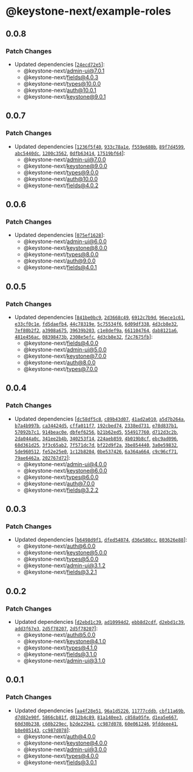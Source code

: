# @keystone-next/example-roles

## 0.0.8

### Patch Changes

- Updated dependencies [[`24ecd72e5`](https://github.com/keystonejs/keystone/commit/24ecd72e54eee12442c7c1d0533936a9ad86620a)]:
  - @keystone-next/admin-ui@7.0.1
  - @keystone-next/fields@4.0.3
  - @keystone-next/types@10.0.0
  - @keystone-next/auth@10.0.1
  - @keystone-next/keystone@9.0.1

## 0.0.7

### Patch Changes

- Updated dependencies [[`1236f5f40`](https://github.com/keystonejs/keystone/commit/1236f5f4024f1698b5a39343b4e5dbfa42c5fc9c), [`933c78a1e`](https://github.com/keystonejs/keystone/commit/933c78a1edc070b63f7720f64c15421ba28bdde5), [`f559e680b`](https://github.com/keystonejs/keystone/commit/f559e680bad7a7c948a317adfb91a3b024b486c4), [`89f7d4599`](https://github.com/keystonejs/keystone/commit/89f7d459906072940da1355c38815d1b3ef49368), [`abc5440dc`](https://github.com/keystonejs/keystone/commit/abc5440dc5ee8d8cdd6ddddb32cf21bd2c3fc324), [`1200c3562`](https://github.com/keystonejs/keystone/commit/1200c356272ae8deea9da4267ce62c1449498e95), [`0dfb63414`](https://github.com/keystonejs/keystone/commit/0dfb6341412c3c7ae60f069d37fa96e0c9adc900), [`17519bf64`](https://github.com/keystonejs/keystone/commit/17519bf64f277ad154fad1b0d5a423048e1336e0)]:
  - @keystone-next/admin-ui@7.0.0
  - @keystone-next/keystone@9.0.0
  - @keystone-next/types@9.0.0
  - @keystone-next/auth@10.0.0
  - @keystone-next/fields@4.0.2

## 0.0.6

### Patch Changes

- Updated dependencies [[`075ef1628`](https://github.com/keystonejs/keystone/commit/075ef16281a89c8291f90275adca98f042cc54da)]:
  - @keystone-next/admin-ui@6.0.0
  - @keystone-next/keystone@8.0.0
  - @keystone-next/types@8.0.0
  - @keystone-next/auth@9.0.0
  - @keystone-next/fields@4.0.1

## 0.0.5

### Patch Changes

- Updated dependencies [[`841be0bc9`](https://github.com/keystonejs/keystone/commit/841be0bc9d192cf64399231a543a9ba9ff41b9a0), [`2d3668c49`](https://github.com/keystonejs/keystone/commit/2d3668c49d1913afecbacf2b5ef164e553210956), [`6912c7b9d`](https://github.com/keystonejs/keystone/commit/6912c7b9dc3d786e61e6f657b0886b258d942c30), [`96ece1c61`](https://github.com/keystonejs/keystone/commit/96ece1c610c9125b162ddab07a00a16d2db55127), [`e33cf0c1e`](https://github.com/keystonejs/keystone/commit/e33cf0c1e78ae69cffaf45009e47ca1198464cf2), [`fd5daefb4`](https://github.com/keystonejs/keystone/commit/fd5daefb4966b10cf8047386d19db14d325ef8c5), [`44c78319e`](https://github.com/keystonejs/keystone/commit/44c78319ed8cfb1000eb4b1aca5eb361376584b4), [`5c75534f6`](https://github.com/keystonejs/keystone/commit/5c75534f6e9e0f10a6556a1f1dc87b5fdd986dd4), [`6d09df338`](https://github.com/keystonejs/keystone/commit/6d09df3381d1682b8002d52ed1696b661fdff035), [`4d3cb8e32`](https://github.com/keystonejs/keystone/commit/4d3cb8e32b22250fdbe04af758b0aad727ba63e4), [`7ef80b2f2`](https://github.com/keystonejs/keystone/commit/7ef80b2f2acef5ab27a978a9254ea5403a60ed78), [`a3908a675`](https://github.com/keystonejs/keystone/commit/a3908a675614fa8690ea641a124cc57c9f963618), [`39639b203`](https://github.com/keystonejs/keystone/commit/39639b2031bb749067ef537ea47e5d93a8bb89da), [`c1e8def9a`](https://github.com/keystonejs/keystone/commit/c1e8def9a4204d685a796e267edc50f6ef2e8c51), [`661104764`](https://github.com/keystonejs/keystone/commit/66110476491953af2134cd3cd4e3ef7c361ac5da), [`dab8121a6`](https://github.com/keystonejs/keystone/commit/dab8121a6a8eae4c42a5a9ecbdb72a3e8b1eeda4), [`481e456ac`](https://github.com/keystonejs/keystone/commit/481e456ac4158207436ddd9be18fdca0f27b6409), [`08398473b`](https://github.com/keystonejs/keystone/commit/08398473bb81dfd43a3c134ed8de61e45aa770f0), [`2308e5efc`](https://github.com/keystonejs/keystone/commit/2308e5efc7c6893c87652411496b15a8124f6e05), [`4d3cb8e32`](https://github.com/keystonejs/keystone/commit/4d3cb8e32b22250fdbe04af758b0aad727ba63e4), [`f2c7675fb`](https://github.com/keystonejs/keystone/commit/f2c7675fb51ed41e6df8248c76b9322d6de5ee0d)]:
  - @keystone-next/fields@4.0.0
  - @keystone-next/admin-ui@5.0.0
  - @keystone-next/keystone@7.0.0
  - @keystone-next/auth@8.0.0
  - @keystone-next/types@7.0.0

## 0.0.4

### Patch Changes

- Updated dependencies [[`dc58df5c8`](https://github.com/keystonejs/keystone/commit/dc58df5c87d694ce94b7d1c2b20d4976176dbd13), [`c89b43d07`](https://github.com/keystonejs/keystone/commit/c89b43d076f157041c154473221785e41589936f), [`41ad2a010`](https://github.com/keystonejs/keystone/commit/41ad2a010917289ea40fb724b0852e5e15faddd1), [`a5d7b264a`](https://github.com/keystonejs/keystone/commit/a5d7b264ad3e5590e335758881d22f7f296203c9), [`b7a4b997b`](https://github.com/keystonejs/keystone/commit/b7a4b997bae5b2269bea0ad94ca771e63c26ab95), [`ca34424d5`](https://github.com/keystonejs/keystone/commit/ca34424d58e58cc4a657828b1362978be8ee4f62), [`cffa011f7`](https://github.com/keystonejs/keystone/commit/cffa011f79a49e2f5c9165f82e6dff09a88a5b6d), [`192cbed74`](https://github.com/keystonejs/keystone/commit/192cbed74267b68be7de632667261ab943be1e2a), [`2338ed731`](https://github.com/keystonejs/keystone/commit/2338ed73185cd3d33c62fac69064c8a4950dc3fd), [`e78d837b1`](https://github.com/keystonejs/keystone/commit/e78d837b18fba820d3e42cb163420426e2cd3c38), [`57092b7c1`](https://github.com/keystonejs/keystone/commit/57092b7c13845fffd1f3767bb609d203afbc2776), [`914beac0e`](https://github.com/keystonejs/keystone/commit/914beac0ed8e702b1dcd606e2f67c940b053310b), [`dbfef6256`](https://github.com/keystonejs/keystone/commit/dbfef6256b11d94250885f5f3a11d0ba81ad3b08), [`b21b62ed5`](https://github.com/keystonejs/keystone/commit/b21b62ed59fcd83ef2fc89587544b9d64522ba27), [`554917760`](https://github.com/keystonejs/keystone/commit/554917760cc76209c034b96452781c61c60d94d0), [`d712d3c2b`](https://github.com/keystonejs/keystone/commit/d712d3c2bdfc0562eeaa0a76d36b1b9198440102), [`2da044a0c`](https://github.com/keystonejs/keystone/commit/2da044a0cb22dc16a54b7b5555c2b2678e8d4cab), [`341ee2b4b`](https://github.com/keystonejs/keystone/commit/341ee2b4b7eab89f296146ff9e14ce53233235f6), [`340253f14`](https://github.com/keystonejs/keystone/commit/340253f14235084265c6a02fe5958e476f8554ef), [`224aeb859`](https://github.com/keystonejs/keystone/commit/224aeb859ef30dbea57587efbc54d03074175fba), [`4b019b8cf`](https://github.com/keystonejs/keystone/commit/4b019b8cfcb7bea6f800609da5d07e8c8abfc80a), [`ebc9ad096`](https://github.com/keystonejs/keystone/commit/ebc9ad0962cb15ac9863268cf857216e51d51b98), [`68d361d25`](https://github.com/keystonejs/keystone/commit/68d361d2596e8811caf00390c60341ef0c233c7b), [`3f3c65ab2`](https://github.com/keystonejs/keystone/commit/3f3c65ab2d206ef1c72f17259e73fb24a79f0a9b), [`7f571dc7d`](https://github.com/keystonejs/keystone/commit/7f571dc7d7c481942ee9d390736e4ea2c083c81c), [`bf22d9f2a`](https://github.com/keystonejs/keystone/commit/bf22d9f2afe537111b95571b86d4fd2759eb6a98), [`3be854440`](https://github.com/keystonejs/keystone/commit/3be85444064b8e62e97670594a1d2599ec2fd11c), [`3a0e59832`](https://github.com/keystonejs/keystone/commit/3a0e59832b8d910b9cd24c62aab36d2dfa600737), [`5de960512`](https://github.com/keystonejs/keystone/commit/5de960512241e421f72eca496252a9091b9e50c8), [`fe52e25e0`](https://github.com/keystonejs/keystone/commit/fe52e25e04db121adbc6a0ce3bd0dbe1c7270180), [`1c12b8204`](https://github.com/keystonejs/keystone/commit/1c12b8204f8238997ddaf7337c44cf26ebea9ba4), [`0be537426`](https://github.com/keystonejs/keystone/commit/0be537426bf11b182b1c4387f26357e2ba3e08a5), [`6a364a664`](https://github.com/keystonejs/keystone/commit/6a364a664ce16f741408111054f0f3437a63a194), [`c9c96cf71`](https://github.com/keystonejs/keystone/commit/c9c96cf718fce657ed15a75ae8e836dcedcf5326), [`79ae6462a`](https://github.com/keystonejs/keystone/commit/79ae6462aac5ba9e27f9e95eacb2d94e76ce6a77), [`202767d72`](https://github.com/keystonejs/keystone/commit/202767d721719f1ed4455db5a3b5824e9cd8de70)]:
  - @keystone-next/admin-ui@4.0.0
  - @keystone-next/keystone@6.0.0
  - @keystone-next/types@6.0.0
  - @keystone-next/auth@7.0.0
  - @keystone-next/fields@3.2.2

## 0.0.3

### Patch Changes

- Updated dependencies [[`b6498d9f1`](https://github.com/keystonejs/keystone/commit/b6498d9f1341648742f2db78fec53b851b36dddd), [`dfed54074`](https://github.com/keystonejs/keystone/commit/dfed5407477ffa387b38bf76685297941f5d8f84), [`d36e580cc`](https://github.com/keystonejs/keystone/commit/d36e580cc21e4b77a1bd0615c96c0793b9c5dac5), [`803626e88`](https://github.com/keystonejs/keystone/commit/803626e8854f9b7d293bd1829398d25a6692154a)]:
  - @keystone-next/auth@6.0.0
  - @keystone-next/keystone@5.0.0
  - @keystone-next/types@5.0.0
  - @keystone-next/admin-ui@3.1.2
  - @keystone-next/fields@3.2.1

## 0.0.2

### Patch Changes

- Updated dependencies [[`d2ebd1c39`](https://github.com/keystonejs/keystone/commit/d2ebd1c3922f1090bcc8e89c9c70ae880f6a24d9), [`ad10994d2`](https://github.com/keystonejs/keystone/commit/ad10994d271cff6f95e9e412a7e6830742a6d949), [`ebb8d2cdf`](https://github.com/keystonejs/keystone/commit/ebb8d2cdff48d773a7109eb18e3da4cf3dc8ec8a), [`d2ebd1c39`](https://github.com/keystonejs/keystone/commit/d2ebd1c3922f1090bcc8e89c9c70ae880f6a24d9), [`add3f67e3`](https://github.com/keystonejs/keystone/commit/add3f67e379caebbcf0880b4ce82cf6a1e89020b), [`2d5f78207`](https://github.com/keystonejs/keystone/commit/2d5f78207103caaf8f86a4dd05b7e4b0a4795213), [`2d5f78207`](https://github.com/keystonejs/keystone/commit/2d5f78207103caaf8f86a4dd05b7e4b0a4795213)]:
  - @keystone-next/auth@5.0.0
  - @keystone-next/keystone@4.1.0
  - @keystone-next/types@4.1.0
  - @keystone-next/fields@3.1.0
  - @keystone-next/admin-ui@3.1.0

## 0.0.1

### Patch Changes

- Updated dependencies [[`aa4f28e51`](https://github.com/keystonejs/keystone/commit/aa4f28e5133b5b91b0b0bbc30589e5566ecd4322), [`96a1d5226`](https://github.com/keystonejs/keystone/commit/96a1d52263db625cd117ab85cb6a4a5c3888fdca), [`11777cddb`](https://github.com/keystonejs/keystone/commit/11777cddba45b28a9e17a3149b792db121322b46), [`cbf11a69b`](https://github.com/keystonejs/keystone/commit/cbf11a69b8f2c428e2c0a08dd568b3bc0e0d80f4), [`d7d82e90f`](https://github.com/keystonejs/keystone/commit/d7d82e90f45cfc506080af66c180257a7991c750), [`5866cb81f`](https://github.com/keystonejs/keystone/commit/5866cb81fd462b86851deb0a88e5034f1934ac84), [`d012b4c89`](https://github.com/keystonejs/keystone/commit/d012b4c89c716cfb9acfa15e6dea26030dac236a), [`81a140ee3`](https://github.com/keystonejs/keystone/commit/81a140ee3badc9c032ab02a233a21d011278e173), [`c858a05fe`](https://github.com/keystonejs/keystone/commit/c858a05fee6dc3ed3d80db9fdf50944217bee072), [`d1ea5e667`](https://github.com/keystonejs/keystone/commit/d1ea5e66750175e907f41a58c15fce86a4b4ea77), [`60d30b238`](https://github.com/keystonejs/keystone/commit/60d30b238a73b1530eef71caa46bd41144683248), [`c60b229ec`](https://github.com/keystonejs/keystone/commit/c60b229ec38b4845ac606ee83b9787a97834baf3), [`b2de22941`](https://github.com/keystonejs/keystone/commit/b2de229419cc93b69ee4027c387cab9c8d701488), [`cc987d078`](https://github.com/keystonejs/keystone/commit/cc987d078653fd9e686069f9f885f1269b64a882), [`60e061246`](https://github.com/keystonejs/keystone/commit/60e061246bc35b76031f43ff6c07446fe6ad3c6b), [`9fddeee41`](https://github.com/keystonejs/keystone/commit/9fddeee41b7e0dbb3854e5ce6abea4cdeeaa81d0), [`b8e085143`](https://github.com/keystonejs/keystone/commit/b8e0851430be95dff32e611b9e0cae08c695e74e), [`cc987d078`](https://github.com/keystonejs/keystone/commit/cc987d078653fd9e686069f9f885f1269b64a882)]:
  - @keystone-next/auth@4.0.0
  - @keystone-next/keystone@4.0.0
  - @keystone-next/admin-ui@3.0.0
  - @keystone-next/types@4.0.0
  - @keystone-next/fields@3.0.1
